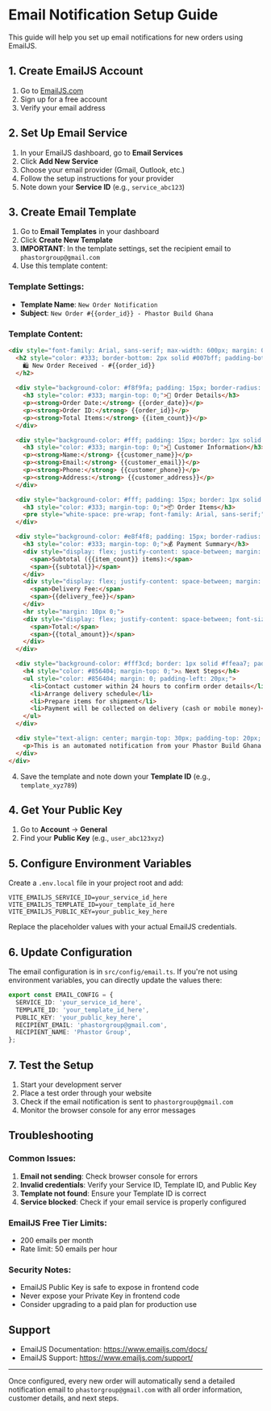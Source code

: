 # Email Notification Setup Guide

This guide will help you set up email notifications for new orders using EmailJS.

## 1. Create EmailJS Account

1. Go to [EmailJS.com](https://www.emailjs.com/)
2. Sign up for a free account
3. Verify your email address

## 2. Set Up Email Service

1. In your EmailJS dashboard, go to **Email Services**
2. Click **Add New Service**
3. Choose your email provider (Gmail, Outlook, etc.)
4. Follow the setup instructions for your provider
5. Note down your **Service ID** (e.g., `service_abc123`)

## 3. Create Email Template

1. Go to **Email Templates** in your dashboard
2. Click **Create New Template**
3. **IMPORTANT**: In the template settings, set the recipient email to `phastorgroup@gmail.com`
4. Use this template content:

### Template Settings:
- **Template Name**: `New Order Notification`
- **Subject**: `New Order #{{order_id}} - Phastor Build Ghana`

### Template Content:
```html
<div style="font-family: Arial, sans-serif; max-width: 600px; margin: 0 auto; padding: 20px; border: 1px solid #ddd; border-radius: 8px;">
  <h2 style="color: #333; border-bottom: 2px solid #007bff; padding-bottom: 10px;">
    🛍️ New Order Received - #{{order_id}}
  </h2>
  
  <div style="background-color: #f8f9fa; padding: 15px; border-radius: 5px; margin: 20px 0;">
    <h3 style="color: #333; margin-top: 0;">📅 Order Details</h3>
    <p><strong>Order Date:</strong> {{order_date}}</p>
    <p><strong>Order ID:</strong> {{order_id}}</p>
    <p><strong>Total Items:</strong> {{item_count}}</p>
  </div>

  <div style="background-color: #fff; padding: 15px; border: 1px solid #e9ecef; border-radius: 5px; margin: 20px 0;">
    <h3 style="color: #333; margin-top: 0;">👤 Customer Information</h3>
    <p><strong>Name:</strong> {{customer_name}}</p>
    <p><strong>Email:</strong> {{customer_email}}</p>
    <p><strong>Phone:</strong> {{customer_phone}}</p>
    <p><strong>Address:</strong> {{customer_address}}</p>
  </div>

  <div style="background-color: #fff; padding: 15px; border: 1px solid #e9ecef; border-radius: 5px; margin: 20px 0;">
    <h3 style="color: #333; margin-top: 0;">📦 Order Items</h3>
    <pre style="white-space: pre-wrap; font-family: Arial, sans-serif;">{{order_items}}</pre>
  </div>

  <div style="background-color: #e8f4f8; padding: 15px; border-radius: 5px; margin: 20px 0;">
    <h3 style="color: #333; margin-top: 0;">💰 Payment Summary</h3>
    <div style="display: flex; justify-content: space-between; margin: 5px 0;">
      <span>Subtotal ({{item_count}} items):</span>
      <span>{{subtotal}}</span>
    </div>
    <div style="display: flex; justify-content: space-between; margin: 5px 0;">
      <span>Delivery Fee:</span>
      <span>{{delivery_fee}}</span>
    </div>
    <hr style="margin: 10px 0;">
    <div style="display: flex; justify-content: space-between; font-size: 18px; font-weight: bold; color: #007bff;">
      <span>Total:</span>
      <span>{{total_amount}}</span>
    </div>
  </div>

  <div style="background-color: #fff3cd; border: 1px solid #ffeaa7; padding: 15px; border-radius: 5px; margin: 20px 0;">
    <h4 style="color: #856404; margin-top: 0;">⚠️ Next Steps</h4>
    <ul style="color: #856404; margin: 0; padding-left: 20px;">
      <li>Contact customer within 24 hours to confirm order details</li>
      <li>Arrange delivery schedule</li>
      <li>Prepare items for shipment</li>
      <li>Payment will be collected on delivery (cash or mobile money)</li>
    </ul>
  </div>

  <div style="text-align: center; margin-top: 30px; padding-top: 20px; border-top: 1px solid #ddd; color: #666; font-size: 12px;">
    <p>This is an automated notification from your Phastor Build Ghana e-commerce system.</p>
  </div>
</div>
```

4. Save the template and note down your **Template ID** (e.g., `template_xyz789`)

## 4. Get Your Public Key

1. Go to **Account** → **General**
2. Find your **Public Key** (e.g., `user_abc123xyz`)

## 5. Configure Environment Variables

Create a `.env.local` file in your project root and add:

```env
VITE_EMAILJS_SERVICE_ID=your_service_id_here
VITE_EMAILJS_TEMPLATE_ID=your_template_id_here
VITE_EMAILJS_PUBLIC_KEY=your_public_key_here
```

Replace the placeholder values with your actual EmailJS credentials.

## 6. Update Configuration

The email configuration is in `src/config/email.ts`. If you're not using environment variables, you can directly update the values there:

```typescript
export const EMAIL_CONFIG = {
  SERVICE_ID: 'your_service_id_here',
  TEMPLATE_ID: 'your_template_id_here',
  PUBLIC_KEY: 'your_public_key_here',
  RECIPIENT_EMAIL: 'phastorgroup@gmail.com',
  RECIPIENT_NAME: 'Phastor Group',
};
```

## 7. Test the Setup

1. Start your development server
2. Place a test order through your website
3. Check if the email notification is sent to `phastorgroup@gmail.com`
4. Monitor the browser console for any error messages

## Troubleshooting

### Common Issues:

1. **Email not sending**: Check browser console for errors
2. **Invalid credentials**: Verify your Service ID, Template ID, and Public Key
3. **Template not found**: Ensure your Template ID is correct
4. **Service blocked**: Check if your email service is properly configured

### EmailJS Free Tier Limits:
- 200 emails per month
- Rate limit: 50 emails per hour

### Security Notes:
- EmailJS Public Key is safe to expose in frontend code
- Never expose your Private Key in frontend code
- Consider upgrading to a paid plan for production use

## Support

- EmailJS Documentation: https://www.emailjs.com/docs/
- EmailJS Support: https://www.emailjs.com/support/

---

Once configured, every new order will automatically send a detailed notification email to `phastorgroup@gmail.com` with all order information, customer details, and next steps.
